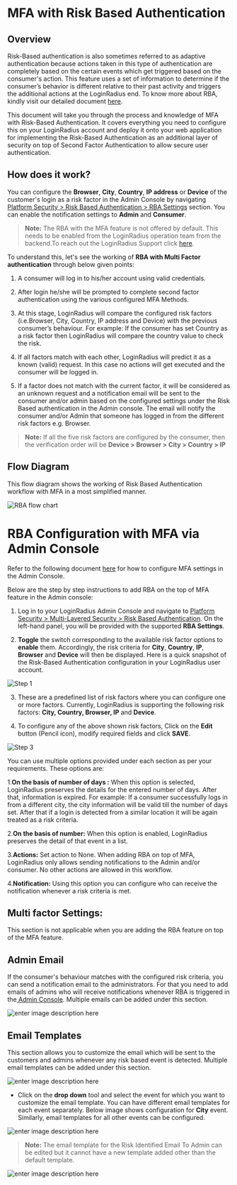 # MFA with Risk Based Authentication

## Overview

Risk-Based authentication is also sometimes referred to as adaptive authentication because actions taken in this type of authentication are completely based on the certain events which get triggered based on the consumer's action. This feature uses a set of information to determine if the consumer’s behavior is different relative to their past activity and triggers the additional actions at the LoginRadius end. To know more about RBA, kindly visit our detailed document [here](https://www.loginradius.com/legacy/docs/api/v2/admin-console/platform-security/risk-based-auth/#risk-based-auth).

This document will take you through the process and knowledge of MFA with Risk-Based Authentication. It covers everything you need to configure this on your LoginRadius account and deploy it onto your web application for implementing the Risk-Based Authentication as an additional layer of security on top of Second Factor Authentication to allow secure user authentication. 

## How does it work?

You can configure the **Browser**, **City**, **Country**, **IP address** or **Device** of the customer's login as a risk factor in the Admin Console by navigating [Platform Security > Risk Based Authentication > RBA Settings](https://adminconsole.loginradius.com/platform-security/multi-layered-security/risk-based-authentication/rba-settings) section. You can enable the notification settings to **Admin** and **Consumer**.

> **Note:** The RBA with the MFA feature is not offered by default. This needs to be enabled from the LoginRadius operation team from the backend.To reach out the LoginRadius Support click [here](https://adminconsole.loginradius.com/support/tickets/open-a-new-ticket). 

To understand this, let's see the working of **RBA with Multi Factor authentication** through below given points:

1. A consumer will log in to his/her account using valid credentials.

2. After login he/she will be prompted to complete second factor authentication using the various configured MFA Methods. 

3. At this stage, LoginRadius will compare the configured risk factors (i.e.Browser, City, Country, IP address and Device) with the previous consumer’s behaviour. For example: If the consumer has set Country as a risk factor then LoginRadius will compare the country value to check the risk. 

4. If all factors match with each other, LoginRadius will predict it as a known (valid) request. In this case no actions will get executed and the consumer will be logged in.

5. If a factor does not match with the current factor, it will be considered as an unknown request and a notification email will be sent to the consumer and/or admin based on the configured settings under the Risk Based authentication in the Admin console. The email will notify the consumer and/or Admin that someone has logged in from the different risk factors e.g. Browser. 

  > **Note:** If all the five risk factors are configured by the consumer, then the verification order will be **Device > Browser > City > Country > IP**
  

## Flow Diagram

This flow diagram shows the working of Risk Based Authentication workflow with MFA in a most simplified manner. 

![RBA flow chart](https://apidocs.lrcontent.com/images/RBA-flow_251666102616289b879-97744838-1_148520117965bc93fd7a9eb5.38377724.png "RBA with MFA")


# RBA Configuration with MFA via Admin Console

Refer to the following document [here](https://www.loginradius.com/legacy/docs/api/v2/admin-console/platform-security/multi-factor-auth/) for how to configure MFA settings in the Admin Console. 

Below are the step by step instructions to add RBA on the top of MFA feature in the Admin console:

1. Log in to your LoginRadius Admin Console and navigate to [Platform Security > Multi-Layered Security > Risk Based Authentication](https://adminconsole.loginradius.com/platform-security/multi-layered-security/risk-based-authentication/rba-settings). On the left-hand panel, you will be provided with the supported **RBA Settings**.

2. **Toggle** the switch corresponding to the available risk factor options to **enable** them. Accordingly, the risk criteria for **City**, **Country**, **IP**, **Browser** and **Device** will then be displayed. Here is a quick snapshot of the Risk-Based Authentication configuration in your LoginRadius user account.

  ![Step 1](https://apidocs.lrcontent.com/images/Step-1_1312464252651e521929af05.96200837.png "Step 1")

3. These are a predefined list of risk factors where you can configure one or more factors. Currently, LoginRadius is  supporting the following risk factors: **City, Country, Browser, IP** and **Device**.

4. To configure any of the above shown risk factors, Click on the **Edit** button (Pencil icon), modify required fields and click **SAVE**.

  ![Step 3](https://apidocs.lrcontent.com/images/Step-3_276185980651e5a6f74f2e9.47745436.png "Step 3")

You can use multiple options provided under each section as per your requirements. These options are:

1.**On the basis of number of days :** When this option is selected, LoginRadius preserves the details for the entered number of days. After that, information is expired. For example: If a consumer successfully logs in from a different city, the city information will be valid till the number of days set. After that if a login is detected from a similar location it will be again treated as a risk criteria.

2.**On the basis of number:** When this option is enabled, LoginRadius preserves the detail of that event in a list.

3.**Actions:** Set action to None. When adding RBA on top of MFA, LoginRadius only allows sending notifications to the Admin and/or consumer. No other actions are allowed in this workflow. 

4.**Notification:** Using this option you can configure who can receive the notification whenever a risk criteria is met.

## Multi factor Settings:
This section is not applicable when you are adding the RBA feature on top of the MFA feature. 

## Admin Email

If the consumer's behaviour matches with the configured risk criteria, you can send a notification email to the administrators. For that you need to add emails of admins who will receive notifications whenever RBA is triggered in the[ Admin Console](https://adminconsole.loginradius.com/platform-security/multi-layered-security/risk-based-authentication/admin-email). Multiple emails can be added under this section.

![enter image description here](https://apidocs.lrcontent.com/images/RBA-image-4_17019610264ec3b0df6.84290074.png "enter image title here")

## Email Templates

This section allows you to customize the email which will be sent to the customers and admins whenever any risk based event is detected. Multiple email templates can be added under this section.

![enter image description here](https://apidocs.lrcontent.com/images/RBA-image-5_1052861026542e99b74.06145917.png "enter image title here")

  - Click on the **drop down** tool and select the event for which you want to customize the email template. You can have different email templates for each event separately. Below image shows configuration for **City** event. Similarly, email templates for all other events can be configured.


  ![enter image description here](https://apidocs.lrcontent.com/images/RBA-image-6_28609610265a3b8b216.15257531.png "enter image title here")

>**Note:** The email template for the Risk Identified Email To Admin can be edited but it cannot have a new template added other than the default template.

![enter image description here](https://apidocs.lrcontent.com/images/RBA-Image-7_243516102660857df46.93777514.png "enter image title here")
